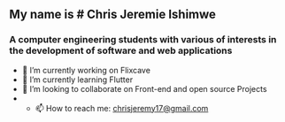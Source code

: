 ## My name is # Chris Jeremie Ishimwe

### A computer engineering students with various of interests in the development of software and web applications


- 🔭 I’m currently working on Flixcave
- 🌱 I’m currently learning Flutter
- 👯 I’m looking to collaborate on Front-end and open source Projects
- - 📫 How to reach me: chrisjeremy17@gmail.com


<!--
**chrisjeremy84/chrisjeremy84** is a ✨ _special_ ✨ repository because its `README.md` (this file) appears on your GitHub profile.

Here are some ideas to get you started:

- 🔭 I’m currently working on ...
- 🌱 I’m currently learning ...
- 👯 I’m looking to collaborate on ...
- 🤔 I’m looking for help with ...
- 💬 Ask me about ...
- 📫 How to reach me: ...
- 😄 Pronouns: ...
- ⚡ Fun fact: ...
-->
